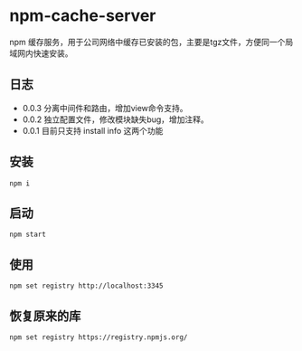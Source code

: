 # npm-cache-server
npm 缓存服务，用于公司网络中缓存已安装的包，主要是tgz文件，方便同一个局域网内快速安装。

## 日志
* 0.0.3  分离中间件和路由，增加view命令支持。
* 0.0.2  独立配置文件，修改模块缺失bug，增加注释。
* 0.0.1  目前只支持 install info 这两个功能

## 安装
```shell
npm i
```

## 启动
```shell
npm start
```

## 使用
```shell
npm set registry http://localhost:3345
```

## 恢复原来的库
```shell
npm set registry https://registry.npmjs.org/
```
